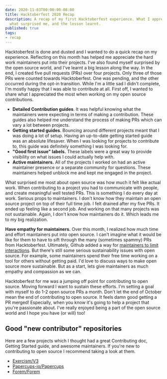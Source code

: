 ```yaml
---
date: 2020-11-03T00:00:00-08:00
title: Hacktoberfest 2020 Recap
description: A recap of my first Hacktoberfest experience. What I appreciated most,
  what surprised me, and the lesson learnt.
published: true
tags:
- recap
---
```

Hacktoberfest is done and dusted and I wanted to do a quick recap on my experience. Reflecting on this month has helped me appreciate the hard work maintainers put into their projects. I've also found myself surprised by the open source world, and I've learnt a big lesson along the way. In the end, I created five pull requests (PRs) over four projects. Only three of those PRs were counted towards Hacktoberfest. One was pending, and the other occurred during the opt-in transition. While I'm a little sad I didn't complete, I'm mostly happy that I was able to contribute at all. First off, I wanted to share what I appreciated the most when working on my open source contributions.

* **Detailed Contribution guides**. It was helpful knowing what the maintainers were expecting in terms of making a contribution. These guides also helped me understand the process of making PRs which can vary a lot between projects.
* **Getting started guides**. Bouncing around different projects meant that I was doing a lot of setup. Having an up-to-date getting started guide was an absolute lifesaver. When I was looking for projects to contribute to, this guide was definitely something I was looking for.
* **"Good first issue" labels.** These labels were a great way to provide visibility on what issues I could actually help with.
* **Active maintainers.** All of the projects I worked on had an active maintainer presence or a separate community for questions. These maintainers helped unblock me and kept me engaged in the project.

What surprised me most about open source was how much it felt like actual work. When contributing to a project you had to communicate with people, and create meaningful well tested PRs. This is something I do every day at work. Serious props to maintainers. I don't know how they maintain an open source project on top of their full time job. I felt drained after my five PRs. It ended up feeling like a second job. And working on that many projects was not sustainable. Again, I don't know how maintainers do it. Which leads me to my big realization.

**Have empathy for maintainers.** Over this month, I realized how much time and effort maintainers put into open source. I can't imagine what it would be like for them to have to sift through the many (sometimes spammy) PRs from Hacktoberfest. Ultimately, Github added a way for [maintainers to limit interactions](https://twitter.com/github/status/1311772722234560517?s=20). But there's still some serious sustainability issues with open source. For example, some maintainers spend their free time working on a tool for others without getting paid. I'd love to discuss ways to make open source more sustainable. But as a start, lets give maintainers as much empathy and compassion as we can.

Hacktoberfest for me was a jumping off point for contributing to open source. Moving forward I want to sustain these efforts. I'm setting a goal with myself to do 1-2 open source PRs a month. Don't let the end of October mean the end of contributing to open source. It feels damn good getting a PR merged! Especially, when you know it's going to help a project that you're passionate about. I've really enjoyed being a part of the open source world and I hope you have (or will) too!

## Good "new contributor" repositories

Here are a few projects which I thought had a great Contributing doc, Getting Started guide, and awesome maintainers. If you're new to contributing to open source I recommend taking a look at them.

* [Exercism/V3](https://github.com/exercism/v3)
* [Papercups-io/Papercups](https://github.com/papercups-io/papercups)
* [Forem/Forem](https://github.com/forem/forem)